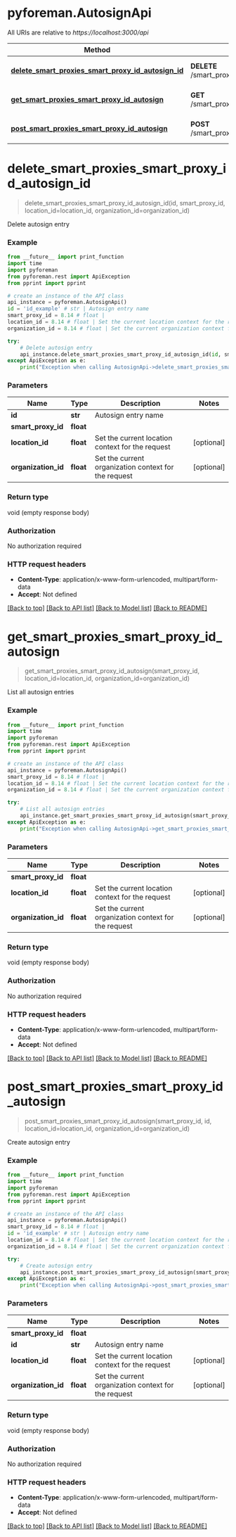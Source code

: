 # pyforeman.AutosignApi

All URIs are relative to *https://localhost:3000/api*

Method | HTTP request | Description
------------- | ------------- | -------------
[**delete_smart_proxies_smart_proxy_id_autosign_id**](AutosignApi.md#delete_smart_proxies_smart_proxy_id_autosign_id) | **DELETE** /smart_proxies/{smart_proxy_id}/autosign/{id} | Delete autosign entry
[**get_smart_proxies_smart_proxy_id_autosign**](AutosignApi.md#get_smart_proxies_smart_proxy_id_autosign) | **GET** /smart_proxies/{smart_proxy_id}/autosign | List all autosign entries
[**post_smart_proxies_smart_proxy_id_autosign**](AutosignApi.md#post_smart_proxies_smart_proxy_id_autosign) | **POST** /smart_proxies/{smart_proxy_id}/autosign | Create autosign entry


# **delete_smart_proxies_smart_proxy_id_autosign_id**
> delete_smart_proxies_smart_proxy_id_autosign_id(id, smart_proxy_id, location_id=location_id, organization_id=organization_id)

Delete autosign entry



### Example
```python
from __future__ import print_function
import time
import pyforeman
from pyforeman.rest import ApiException
from pprint import pprint

# create an instance of the API class
api_instance = pyforeman.AutosignApi()
id = 'id_example' # str | Autosign entry name
smart_proxy_id = 8.14 # float |
location_id = 8.14 # float | Set the current location context for the request (optional)
organization_id = 8.14 # float | Set the current organization context for the request (optional)

try:
    # Delete autosign entry
    api_instance.delete_smart_proxies_smart_proxy_id_autosign_id(id, smart_proxy_id, location_id=location_id, organization_id=organization_id)
except ApiException as e:
    print("Exception when calling AutosignApi->delete_smart_proxies_smart_proxy_id_autosign_id: %s\n" % e)
```

### Parameters

Name | Type | Description  | Notes
------------- | ------------- | ------------- | -------------
 **id** | **str**| Autosign entry name |
 **smart_proxy_id** | **float**|  |
 **location_id** | **float**| Set the current location context for the request | [optional]
 **organization_id** | **float**| Set the current organization context for the request | [optional]

### Return type

void (empty response body)

### Authorization

No authorization required

### HTTP request headers

 - **Content-Type**: application/x-www-form-urlencoded, multipart/form-data
 - **Accept**: Not defined

[[Back to top]](#) [[Back to API list]](../README.md#documentation-for-api-endpoints) [[Back to Model list]](../README.md#documentation-for-models) [[Back to README]](../README.md)

# **get_smart_proxies_smart_proxy_id_autosign**
> get_smart_proxies_smart_proxy_id_autosign(smart_proxy_id, location_id=location_id, organization_id=organization_id)

List all autosign entries



### Example
```python
from __future__ import print_function
import time
import pyforeman
from pyforeman.rest import ApiException
from pprint import pprint

# create an instance of the API class
api_instance = pyforeman.AutosignApi()
smart_proxy_id = 8.14 # float |
location_id = 8.14 # float | Set the current location context for the request (optional)
organization_id = 8.14 # float | Set the current organization context for the request (optional)

try:
    # List all autosign entries
    api_instance.get_smart_proxies_smart_proxy_id_autosign(smart_proxy_id, location_id=location_id, organization_id=organization_id)
except ApiException as e:
    print("Exception when calling AutosignApi->get_smart_proxies_smart_proxy_id_autosign: %s\n" % e)
```

### Parameters

Name | Type | Description  | Notes
------------- | ------------- | ------------- | -------------
 **smart_proxy_id** | **float**|  |
 **location_id** | **float**| Set the current location context for the request | [optional]
 **organization_id** | **float**| Set the current organization context for the request | [optional]

### Return type

void (empty response body)

### Authorization

No authorization required

### HTTP request headers

 - **Content-Type**: application/x-www-form-urlencoded, multipart/form-data
 - **Accept**: Not defined

[[Back to top]](#) [[Back to API list]](../README.md#documentation-for-api-endpoints) [[Back to Model list]](../README.md#documentation-for-models) [[Back to README]](../README.md)

# **post_smart_proxies_smart_proxy_id_autosign**
> post_smart_proxies_smart_proxy_id_autosign(smart_proxy_id, id, location_id=location_id, organization_id=organization_id)

Create autosign entry



### Example
```python
from __future__ import print_function
import time
import pyforeman
from pyforeman.rest import ApiException
from pprint import pprint

# create an instance of the API class
api_instance = pyforeman.AutosignApi()
smart_proxy_id = 8.14 # float |
id = 'id_example' # str | Autosign entry name
location_id = 8.14 # float | Set the current location context for the request (optional)
organization_id = 8.14 # float | Set the current organization context for the request (optional)

try:
    # Create autosign entry
    api_instance.post_smart_proxies_smart_proxy_id_autosign(smart_proxy_id, id, location_id=location_id, organization_id=organization_id)
except ApiException as e:
    print("Exception when calling AutosignApi->post_smart_proxies_smart_proxy_id_autosign: %s\n" % e)
```

### Parameters

Name | Type | Description  | Notes
------------- | ------------- | ------------- | -------------
 **smart_proxy_id** | **float**|  |
 **id** | **str**| Autosign entry name |
 **location_id** | **float**| Set the current location context for the request | [optional]
 **organization_id** | **float**| Set the current organization context for the request | [optional]

### Return type

void (empty response body)

### Authorization

No authorization required

### HTTP request headers

 - **Content-Type**: application/x-www-form-urlencoded, multipart/form-data
 - **Accept**: Not defined

[[Back to top]](#) [[Back to API list]](../README.md#documentation-for-api-endpoints) [[Back to Model list]](../README.md#documentation-for-models) [[Back to README]](../README.md)
